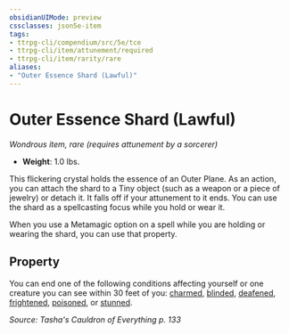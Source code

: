 ```yaml
---
obsidianUIMode: preview
cssclasses: json5e-item
tags:
- ttrpg-cli/compendium/src/5e/tce
- ttrpg-cli/item/attunement/required
- ttrpg-cli/item/rarity/rare
aliases: 
- "Outer Essence Shard (Lawful)"
---
```

# Outer Essence Shard (Lawful)
*Wondrous item, rare (requires attunement by a sorcerer)*  


- **Weight**: 1.0 lbs.

This flickering crystal holds the essence of an Outer Plane. As an action, you can attach the shard to a Tiny object (such as a weapon or a piece of jewelry) or detach it. It falls off if your attunement to it ends. You can use the shard as a spellcasting focus while you hold or wear it.

When you use a Metamagic option on a spell while you are holding or wearing the shard, you can use that property.

## Property

You can end one of the following conditions affecting yourself or one creature you can see within 30 feet of you: [charmed](3-Mechanics/CLI/rules/conditions.md#Charmed), [blinded](3-Mechanics/CLI/rules/conditions.md#Blinded), [deafened](3-Mechanics/CLI/rules/conditions.md#Deafened), [frightened](3-Mechanics/CLI/rules/conditions.md#Frightened), [poisoned](3-Mechanics/CLI/rules/conditions.md#Poisoned), or [stunned](3-Mechanics/CLI/rules/conditions.md#Stunned).

*Source: Tasha's Cauldron of Everything p. 133*